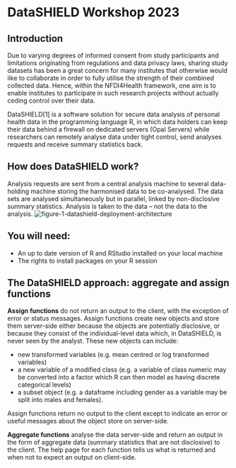 # DataSHIELD Workshop 2023 
## Introduction
Due to varying degrees of informed consent from study participants and limitations originating from regulations and data privacy laws, sharing study datasets has been a great concern for many institutes that otherwise would like to collaborate in order to fully utilise the strength of their combined collected data. Hence, within the NFDI4Health framework, one aim is to enable institutes to participate in such research projects without actually ceding control over their data. 

DataSHIELD[1] is a software solution for secure data analysis of personal health data in the programming language R, in which data holders can keep their data behind a firewall on dedicated servers (Opal Servers) while researchers can remotely analyse data under tight control, send analyses requests and receive summary statistics back.

## How does DataSHIELD work?
Analysis requests are sent from a central analysis machine to several data-holding machine storing the harmonised data to be co-analysed. The data sets are analysed simultaneously but in parallel, linked by non-disclosive summary statistics. Analysis is taken to the data – not the data to the analysis.
![figure-1-datashield-deployment-architecture](https://github.com/nfdi4health/ds_workshop-2023/assets/104575409/96ea60e5-e641-416e-8a97-e9dae5b63769)

## You will need: 
- An up to date version of R and RStudio installed on your local machine
- The rights to install packages on your R session

## The DataSHIELD approach: aggregate and assign functions
**Assign functions** do not return an output to the client, with the exception of error or status messages. Assign functions create new objects and store them server-side either because the objects are potentially disclosive, or because they consist of the individual-level data which, in DataSHIELD, is never seen by the analyst. These new objects can include:
- new transformed variables (e.g. mean centred or log transformed variables)
- a new variable of a modified class (e.g. a variable of class numeric may be converted into a factor which R can then model as having discrete categorical levels)
- a subset object (e.g. a dataframe including gender as a variable may be split into males and females).

Assign functions return no output to the client except to indicate an error or useful messages about the object store on server-side.

**Aggregate functions** analyse the data server-side and return an output in the form of aggregate data (summary statistics that are not disclosive) to the client. The help page for each function tells us what is returned and when not to expect an output on client-side.
